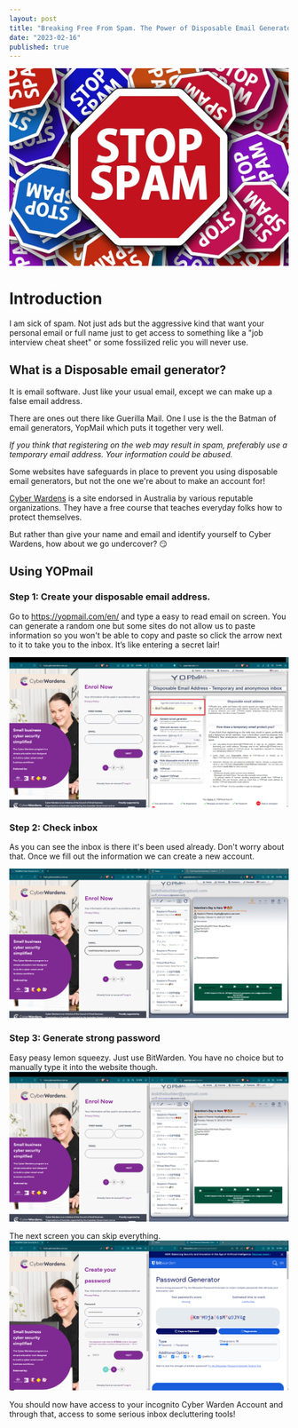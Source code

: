 ```yaml
---
layout: post
title: "Breaking Free From Spam. The Power of Disposable Email Generators"
date: "2023-02-16"
published: true
---
```


<img src="../images/0001-01-26/traffic-signs-464655_1280.jpg" class="image fit" alt="Title image"/>

# Introduction

I am sick of spam. Not just ads but the aggressive kind that want your personal email or full name just to get access to something like a "job interview cheat sheet" or some fossilized relic you will never use. 

## What is a Disposable email generator?

It is email software. Just like your usual email, except we can make up a false email address.

There are ones out there like Guerilla Mail. One I use is the the Batman of email generators, YopMail which puts it together very well.

_If you think that registering on the web may result in spam, preferably use a temporary email address. Your information could be abused._

Some websites have safeguards in place to prevent you using disposable email generators, but not the one we're about to make an account for! 

[Cyber Wardens](https://train.cyberwardens.com.au/) is a site endorsed in Australia by various reputable organizations. They have a free course that teaches everyday folks how to protect themselves. 

But rather than give your name and email and identify yourself to Cyber Wardens, how about we go undercover? 😏

## Using YOPmail

### Step 1: Create your disposable email address.

Go to https://yopmail.com/en/ and type a easy to read email on screen. You can generate a random one but some sites do not allow us to paste information so you won't be able to copy and paste so click the arrow next to it to take you to the inbox. It’s like entering a secret lair!

<img src="../images/0001-01-26/CreateDisposableEmail.png" class="image fit" alt="Picture showing disposable email"/>

### Step 2: Check inbox


As you can see the inbox is there it's been used already. Don't worry about that. Once we fill out the information we can create a new account. 

<img src="../images/0001-01-26/FakeYourIdentity.png" class="image fit" alt="Picture showing disposable email inbox"/>

### Step 3: Generate strong password

Easy peasy lemon squeezy. Just use BitWarden. You have no choice but to manually type it into the website though. 
<img src="../images/0001-01-26/GoToInbox.png" class="image fit" alt="Generating password"/>

The next screen you can skip everything. 
<img src="../images/0001-01-26/GenerateStrongPassword.png" class="image fit" alt="Auto generated account"/>

You should now have access to your incognito Cyber Warden Account and through that, access to some serious inbox decluttering tools!